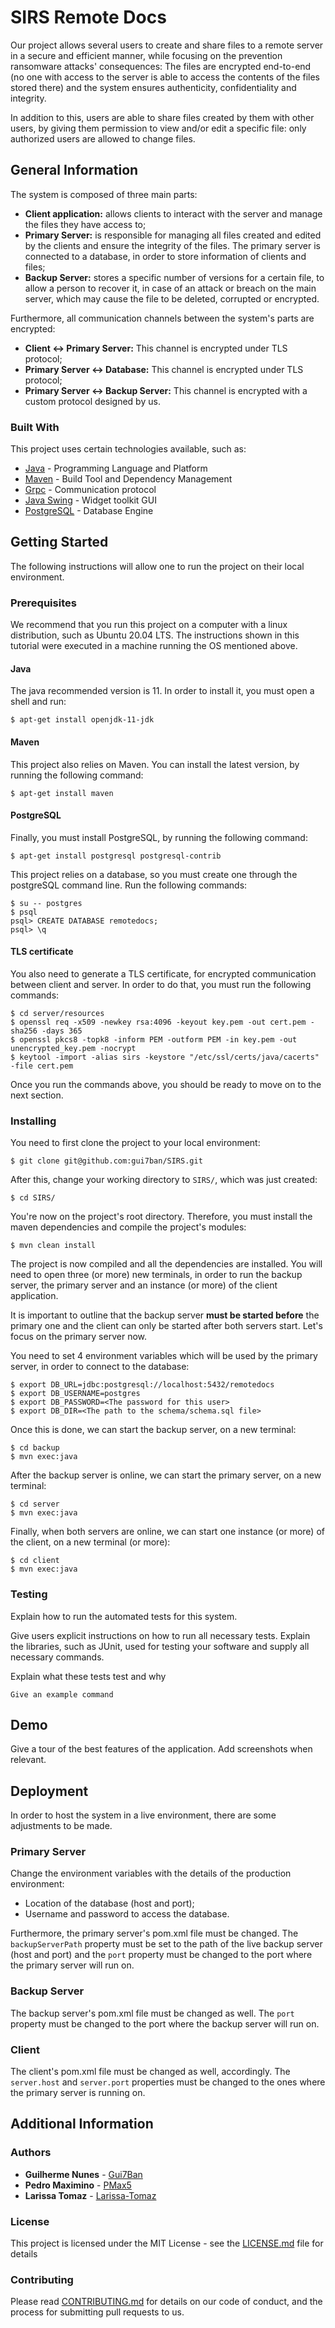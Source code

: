# SIRS Remote Docs

Our project allows several users to create and share files to a remote server in a secure and efficient manner, while focusing on the prevention ransomware attacks' consequences:
The files are encrypted end-to-end (no one with access to the server is able to access the contents of the files stored there)
and the system ensures authenticity, confidentiality and integrity.

In addition to this, users are able to share files created by them with other users, by giving them permission to view and/or edit
a specific file: only authorized users are allowed to change files.

## General Information

The system is composed of three main parts:
- **Client application:** allows clients to interact with the server and manage the files they have access to;
- **Primary Server:** is responsible for managing all files created and edited by the clients and ensure the integrity of the files.
  The primary server is connected to a database, in order to store information of clients and files;
- **Backup Server:** stores a specific number of versions for a certain file, to allow a person to recover it, in case of an attack
  or breach on the main server, which may cause the file to be deleted, corrupted or encrypted.
  
Furthermore, all communication channels between the system's parts are encrypted:
- **Client <-> Primary Server:** This channel is encrypted under TLS protocol;
- **Primary Server <-> Database:** This channel is encrypted under TLS protocol;
- **Primary Server <-> Backup Server:** This channel is encrypted with a custom protocol designed by us.

### Built With

This project uses certain technologies available, such as:

* [Java](https://openjdk.java.net/) - Programming Language and Platform
* [Maven](https://maven.apache.org/) - Build Tool and Dependency Management
* [Grpc](https://grpc.io/docs/languages/java/basics/) - Communication protocol
* [Java Swing](https://netbeans.apache.org/kb/docs/java/quickstart-gui.html) - Widget toolkit GUI
* [PostgreSQL](https://www.postgresql.org/) - Database Engine

## Getting Started

The following instructions will allow one to run the project on their local environment.

### Prerequisites

We recommend that you run this project on a computer with a linux distribution, such as Ubuntu 20.04 LTS.
The instructions shown in this tutorial were executed in a machine running the OS mentioned above.

#### Java

The java recommended version is 11. In order to install it, you must open a shell and run:
```shell
$ apt-get install openjdk-11-jdk
```

#### Maven

This project also relies on Maven. You can install the latest version, by running the following command:
```shell
$ apt-get install maven
```

#### PostgreSQL
Finally, you must install PostgreSQL, by running the following command:
```shell
$ apt-get install postgresql postgresql-contrib
```

This project relies on a database, so you must create one through the postgreSQL command line. Run the following commands:
```shell
$ su -- postgres
$ psql
psql> CREATE DATABASE remotedocs;
psql> \q
```

#### TLS certificate
You also need to generate a TLS certificate, for encrypted communication between client and server. In order to do that,
you must run the following commands:
```shell
$ cd server/resources
$ openssl req -x509 -newkey rsa:4096 -keyout key.pem -out cert.pem -sha256 -days 365
$ openssl pkcs8 -topk8 -inform PEM -outform PEM -in key.pem -out unencrypted_key.pem -nocrypt
$ keytool -import -alias sirs -keystore "/etc/ssl/certs/java/cacerts" -file cert.pem
```

Once you run the commands above, you should be ready to move on to the next section.

### Installing

You need to first clone the project to your local environment:
```shell
$ git clone git@github.com:gui7ban/SIRS.git
```

After this, change your working directory to `SIRS/`, which was just created:
```shell 
$ cd SIRS/
```

You're now on the project's root directory. Therefore, you must install the maven dependencies and
compile the project's modules:
```shell
$ mvn clean install
```

The project is now compiled and all the dependencies are installed.
You will need to open three (or more) new terminals, in order to run the backup server, the primary server
and an instance (or more) of the client application.

It is important to outline that the backup server **must be started before** the primary one and the client
can only be started after both servers start. Let's focus on the primary server now.

You need to set 4 environment variables which will be used by the primary server, in order to connect to the database:
```shell
$ export DB_URL=jdbc:postgresql://localhost:5432/remotedocs
$ export DB_USERNAME=postgres
$ export DB_PASSWORD=<The password for this user>
$ export DB_DIR=<The path to the schema/schema.sql file>
```

Once this is done, we can start the backup server, on a new terminal:
```shell
$ cd backup
$ mvn exec:java
```

After the backup server is online, we can start the primary server, on a new terminal:
```shell
$ cd server
$ mvn exec:java
```

Finally, when both servers are online, we can start one instance (or more) of the client, on a new terminal (or more):
```shell
$ cd client
$ mvn exec:java
```

### Testing

Explain how to run the automated tests for this system.

Give users explicit instructions on how to run all necessary tests.
Explain the libraries, such as JUnit, used for testing your software and supply all necessary commands.

Explain what these tests test and why

```
Give an example command
```

## Demo

Give a tour of the best features of the application.
Add screenshots when relevant.

## Deployment

In order to host the system in a live environment, there are some adjustments to be made.

### Primary Server
Change the environment variables with the details of the production environment:
- Location of the database (host and port);
- Username and password to access the database.

Furthermore, the primary server's pom.xml file must be changed. The `backupServerPath` property must be
set to the path of the live backup server (host and port) and the `port` property must be changed to the port where the
primary server will run on.

### Backup Server
The backup server's pom.xml file must be changed as well. The `port` property must be changed to the port where the
backup server will run on.

### Client
The client's pom.xml file must be changed as well, accordingly. The `server.host` and `server.port` properties
must be changed to the ones where the primary server is running on.

## Additional Information

### Authors

* **Guilherme Nunes** - [Gui7Ban](https://github.com/gui7ban)
* **Pedro Maximino** - [PMax5](https://github.com/PMax5)
* **Larissa Tomaz** - [Larissa-Tomaz](https://github.com/Larissa-Tomaz)

### License

This project is licensed under the MIT License - see the [LICENSE.md](LICENSE.md) file for details

### Contributing

Please read [CONTRIBUTING.md](https://gist.github.com/PurpleBooth/b24679402957c63ec426) for details on our code of conduct, and the process for submitting pull requests to us.